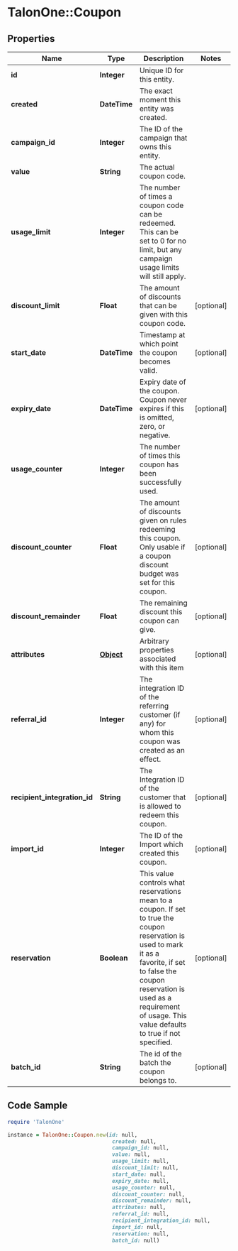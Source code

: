 # TalonOne::Coupon

## Properties

Name | Type | Description | Notes
------------ | ------------- | ------------- | -------------
**id** | **Integer** | Unique ID for this entity. | 
**created** | **DateTime** | The exact moment this entity was created. | 
**campaign_id** | **Integer** | The ID of the campaign that owns this entity. | 
**value** | **String** | The actual coupon code. | 
**usage_limit** | **Integer** | The number of times a coupon code can be redeemed. This can be set to 0 for no limit, but any campaign usage limits will still apply.  | 
**discount_limit** | **Float** | The amount of discounts that can be given with this coupon code.  | [optional] 
**start_date** | **DateTime** | Timestamp at which point the coupon becomes valid. | [optional] 
**expiry_date** | **DateTime** | Expiry date of the coupon. Coupon never expires if this is omitted, zero, or negative. | [optional] 
**usage_counter** | **Integer** | The number of times this coupon has been successfully used. | 
**discount_counter** | **Float** | The amount of discounts given on rules redeeming this coupon. Only usable if a coupon discount budget was set for this coupon. | [optional] 
**discount_remainder** | **Float** | The remaining discount this coupon can give. | [optional] 
**attributes** | [**Object**](.md) | Arbitrary properties associated with this item | [optional] 
**referral_id** | **Integer** | The integration ID of the referring customer (if any) for whom this coupon was created as an effect. | [optional] 
**recipient_integration_id** | **String** | The Integration ID of the customer that is allowed to redeem this coupon. | [optional] 
**import_id** | **Integer** | The ID of the Import which created this coupon. | [optional] 
**reservation** | **Boolean** | This value controls what reservations mean to a coupon. If set to true the coupon reservation is used to mark it as a favorite, if set to false the coupon reservation is used as a requirement of usage. This value defaults to true if not specified. | [optional] 
**batch_id** | **String** | The id of the batch the coupon belongs to. | [optional] 

## Code Sample

```ruby
require 'TalonOne'

instance = TalonOne::Coupon.new(id: null,
                                 created: null,
                                 campaign_id: null,
                                 value: null,
                                 usage_limit: null,
                                 discount_limit: null,
                                 start_date: null,
                                 expiry_date: null,
                                 usage_counter: null,
                                 discount_counter: null,
                                 discount_remainder: null,
                                 attributes: null,
                                 referral_id: null,
                                 recipient_integration_id: null,
                                 import_id: null,
                                 reservation: null,
                                 batch_id: null)
```


